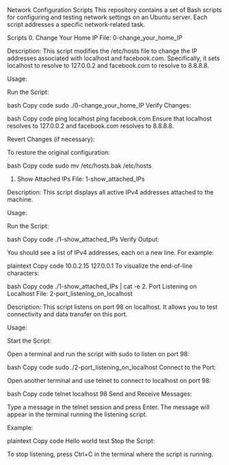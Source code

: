 Network Configuration Scripts
This repository contains a set of Bash scripts for configuring and testing network settings on an Ubuntu server. Each script addresses a specific network-related task.

Scripts
0. Change Your Home IP
File: 0-change_your_home_IP

Description:
This script modifies the /etc/hosts file to change the IP addresses associated with localhost and facebook.com. Specifically, it sets localhost to resolve to 127.0.0.2 and facebook.com to resolve to 8.8.8.8.

Usage:

Run the Script:

bash
Copy code
sudo ./0-change_your_home_IP
Verify Changes:

bash
Copy code
ping localhost
ping facebook.com
Ensure that localhost resolves to 127.0.0.2 and facebook.com resolves to 8.8.8.8.

Revert Changes (if necessary):

To restore the original configuration:

bash
Copy code
sudo mv /etc/hosts.bak /etc/hosts
1. Show Attached IPs
File: 1-show_attached_IPs

Description:
This script displays all active IPv4 addresses attached to the machine.

Usage:

Run the Script:

bash
Copy code
./1-show_attached_IPs
Verify Output:

You should see a list of IPv4 addresses, each on a new line. For example:

plaintext
Copy code
10.0.2.15
127.0.0.1
To visualize the end-of-line characters:

bash
Copy code
./1-show_attached_IPs | cat -e
2. Port Listening on Localhost
File: 2-port_listening_on_localhost

Description:
This script listens on port 98 on localhost. It allows you to test connectivity and data transfer on this port.

Usage:

Start the Script:

Open a terminal and run the script with sudo to listen on port 98:

bash
Copy code
sudo ./2-port_listening_on_localhost
Connect to the Port:

Open another terminal and use telnet to connect to localhost on port 98:

bash
Copy code
telnet localhost 98
Send and Receive Messages:

Type a message in the telnet session and press Enter. The message will appear in the terminal running the listening script.

Example:

plaintext
Copy code
Hello world
test
Stop the Script:

To stop listening, press Ctrl+C in the terminal where the script is running.
